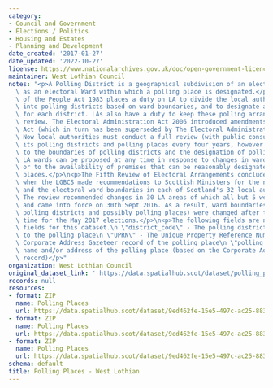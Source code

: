```yaml
---
category:
- Council and Government
- Elections / Politics
- Housing and Estates
- Planning and Development
date_created: '2017-01-27'
date_updated: '2022-10-27'
license: https://www.nationalarchives.gov.uk/doc/open-government-licence/version/3/
maintainer: West Lothian Council
notes: "<p>A Polling District is a geographical subdivision of an electoral area such\
  \ as an electoral Ward within which a polling place is designated.</p>\n<p>The Representation\
  \ of the People Act 1983 places a duty on LA to divide the local authority area\
  \ into polling districts based on ward boundaries, and to designate a polling place\
  \ for each district. LAs also have a duty to keep these polling arrangements under\
  \ review. The Electoral Administration Act 2006 introduced amendments to the 1983\
  \ Act (which in turn has been superseded by The Electoral Administration Act 2013).\
  \ Now local authorities must conduct a full review (with public consultation) of\
  \ its polling districts and polling places every four years, however adjustments\
  \ to the boundaries of polling districts and the designation of polling places within\
  \ LA wards can be proposed at any time in response to changes in ward boundaries\
  \ or to the availability of premises that can be reasonably designated as polling\
  \ places.</p>\n<p>The Fifth Review of Electoral Arrangements concluded in May 2016\
  \ when the LGBCS made recommendations to Scottish Ministers for the number of Councillors\
  \ and the electoral ward boundaries in each of Scotland's 32 local authorities.\
  \ The review recommended changes in 30 LA areas of which all but 5 were accepted\
  \ and came into force on 30th Sept 2016. As a result, ward boundaries (and therefore\
  \ polling districts and possibly polling places) were changed after this date in\
  \ time for the May 2017 elections.</p>\n<p>The following fields are now MANDATORY\
  \ fields for this dataset.\n \"district_code\" - The polling district code linked\
  \ to the polling place\n \"UPRN\" - The Unique Property Reference Number for the\
  \ Corporate Address Gazeteer record of the polling place\n \"polling_place\" - The\
  \ name and/or address of the polling place (based on the Corporate Address Gazeteer\
  \ record)</p>"
organization: West Lothian Council
original_dataset_link: ' https://data.spatialhub.scot/dataset/polling_places-wl'
records: null
resources:
- format: ZIP
  name: Polling Places
  url: https://data.spatialhub.scot/dataset/9ed462fe-15e5-497c-ac25-88319707055c/resource/1c5ef3e8-4303-46c3-a510-b39a1c5faefd/download/pollingplaces.zip
- format: ZIP
  name: Polling Places
  url: https://data.spatialhub.scot/dataset/9ed462fe-15e5-497c-ac25-88319707055c/resource/a82905a0-055e-4095-9bad-94dab38b0940/download/wl_pollingplaces.zip
- format: ZIP
  name: Polling Places
  url: https://data.spatialhub.scot/dataset/9ed462fe-15e5-497c-ac25-88319707055c/resource/ca18e6e2-5273-4a1a-9925-8445d07b8c60/download/pollingplaces.zip
schema: default
title: Polling Places - West Lothian
---
```

